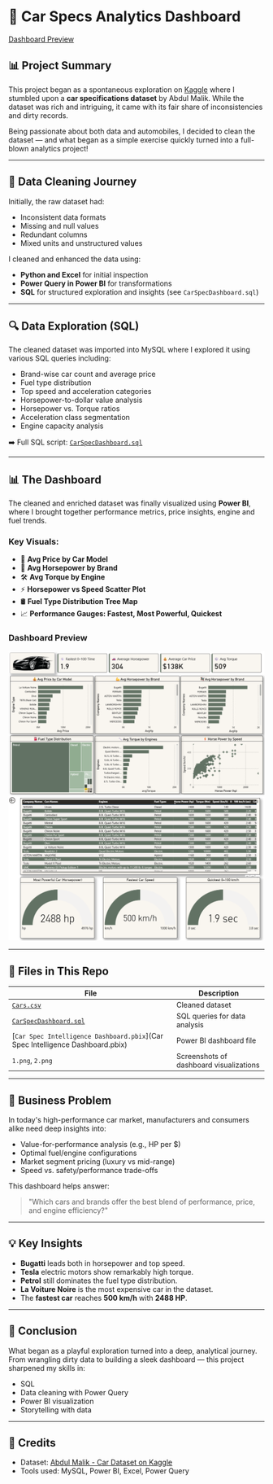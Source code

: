 # 🚗 Car Specs Analytics Dashboard

[Dashboard Preview](1.png)

## 📊 Project Summary

This project began as a spontaneous exploration on [Kaggle](https://www.kaggle.com/datasets/abdulmalik1518/cars-datasets-2025) where I stumbled upon a **car specifications dataset** by Abdul Malik. While the dataset was rich and intriguing, it came with its fair share of inconsistencies and dirty records.

Being passionate about both data and automobiles, I decided to clean the dataset — and what began as a simple exercise quickly turned into a full-blown analytics project!

---

## 🧽 Data Cleaning Journey

Initially, the raw dataset had:
- Inconsistent data formats
- Missing and null values
- Redundant columns
- Mixed units and unstructured values

I cleaned and enhanced the data using:
- **Python and Excel** for initial inspection
- **Power Query in Power BI** for transformations
- **SQL** for structured exploration and insights (see `CarSpecDashboard.sql`)

---

## 🔍 Data Exploration (SQL)

The cleaned dataset was imported into MySQL where I explored it using various SQL queries including:

- Brand-wise car count and average price
- Fuel type distribution
- Top speed and acceleration categories
- Horsepower-to-dollar value analysis
- Horsepower vs. Torque ratios
- Acceleration class segmentation
- Engine capacity analysis

➡️ Full SQL script: [`CarSpecDashboard.sql`](CarSpecDashboard.sql)

---

## 📊 The Dashboard

The cleaned and enriched dataset was finally visualized using **Power BI**, where I brought together performance metrics, price insights, engine and fuel trends.

### Key Visuals:
- 💸 **Avg Price by Car Model**
- 💪 **Avg Horsepower by Brand**
- 🛠 **Avg Torque by Engine**
- ⚡ **Horsepower vs Speed Scatter Plot**
- 🛢 **Fuel Type Distribution Tree Map**
- 📈 **Performance Gauges: Fastest, Most Powerful, Quickest**

### Dashboard Preview

![Dashboard Overview - Part 1](1.png)  
![Dashboard Overview - Part 2](2.png)

---

## 📁 Files in This Repo

| File | Description |
|------|-------------|
| [`Cars.csv`](Cars.csv)| Cleaned dataset |
| [`CarSpecDashboard.sql`](CarSpecDashboard.sql) | SQL queries for data analysis |
| [`Car Spec Intelligence Dashboard.pbix`](Car Spec Intelligence Dashboard.pbix) | Power BI dashboard file |
| `1.png`, `2.png` | Screenshots of dashboard visualizations |

---

## 🎯 Business Problem

In today's high-performance car market, manufacturers and consumers alike need deep insights into:
- Value-for-performance analysis (e.g., HP per $)
- Optimal fuel/engine configurations
- Market segment pricing (luxury vs mid-range)
- Speed vs. safety/performance trade-offs

This dashboard helps answer:  
> "Which cars and brands offer the best blend of performance, price, and engine efficiency?"

---

## 💡 Key Insights

- **Bugatti** leads both in horsepower and top speed.
- **Tesla** electric motors show remarkably high torque.
- **Petrol** still dominates the fuel type distribution.
- **La Voiture Noire** is the most expensive car in the dataset.
- The **fastest car** reaches **500 km/h** with **2488 HP**.

---

## 📌 Conclusion

What began as a playful exploration turned into a deep, analytical journey. From wrangling dirty data to building a sleek dashboard — this project sharpened my skills in:
- SQL
- Data cleaning with Power Query
- Power BI visualization
- Storytelling with data

---

## 🔗 Credits

- Dataset: [Abdul Malik - Car Dataset on Kaggle](https://www.kaggle.com/datasets/abdulmalik1518/cars-datasets-2025)
- Tools used: MySQL, Power BI, Excel, Power Query

